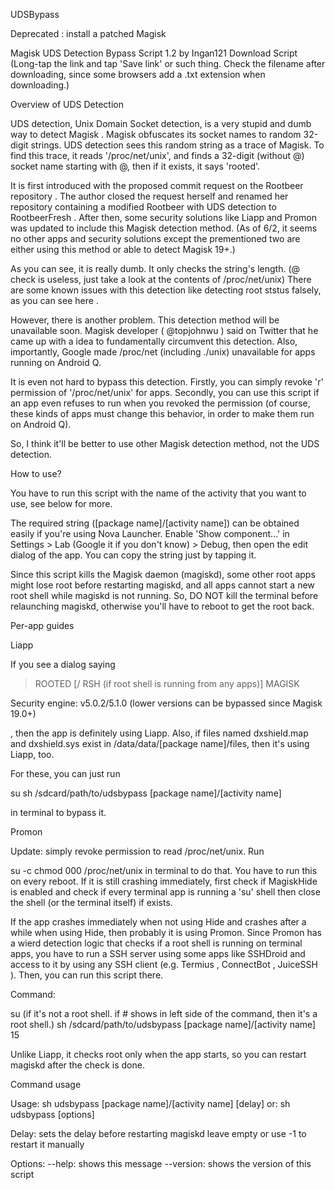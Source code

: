 
UDSBypass

Deprecated : install a patched Magisk

Magisk UDS Detection Bypass Script 1.2 by Ingan121
Download Script
(Long-tap the link and tap 'Save link' or such thing. Check the filename after downloading, since some browsers add a .txt extension when downloading.)

Overview of UDS Detection

UDS detection, Unix Domain Socket detection, is a very stupid and dumb way to detect Magisk . Magisk obfuscates its socket names to random 32-digit strings. UDS detection sees this random string as a trace of Magisk. To find this trace, it reads '/proc/net/unix', and finds a 32-digit (without @) socket name starting with @, then if it exists, it says 'rooted'.

It is first introduced with the proposed commit request on the Rootbeer repository . The author closed the request herself and renamed her repository containing a modified Rootbeer with UDS detection to RootbeerFresh . After then, some security solutions like Liapp and Promon was updated to include this Magisk detection method. (As of 6/2, it seems no other apps and security solutions except the prementioned two are either using this method or able to detect Magisk 19+.)

As you can see, it is really dumb. It only checks the string's length. (@ check is useless, just take a look at the contents of /proc/net/unix) There are some known issues with this detection like detecting root ststus falsely, as you can see here .

However, there is another problem. This detection method will be unavailable soon. Magisk developer ( @topjohnwu ) said on Twitter that he came up with a idea to fundamentally circumvent this detection. Also, importantly, Google made /proc/net (including ./unix) unavailable for apps running on Android Q.

It is even not hard to bypass this detection. Firstly, you can simply revoke 'r' permission of '/proc/net/unix' for apps. Secondly, you can use this script if an app even refuses to run when you revoked the permission (of course, these kinds of apps must change this behavior, in order to make them run on Android Q).

So, I think it'll be better to use other Magisk detection method, not the UDS detection.

How to use?

You have to run this script with the name of the activity that you want to use, see below for more.

The required string ([package name]/[activity name]) can be obtained easily if you're using Nova Launcher. Enable 'Show component...' in Settings > Lab (Google it if you don't know) > Debug, then open the edit dialog of the app. You can copy the string just by tapping it.

Since this script kills the Magisk daemon (magiskd), some other root apps might lose root before restarting magiskd, and all apps cannot start a new root shell while magiskd is not running. So, DO NOT kill the terminal before relaunching magiskd, otherwise you'll have to reboot to get the root back.

Per-app guides

Liapp

If you see a dialog saying

> ROOTED [/ RSH (if root shell is running from any apps)]
> MAGISK

Security engine: v5.0.2/5.1.0 (lower versions can be bypassed since Magisk 19.0+)


, then the app is definitely using Liapp.
Also, if files named dxshield.map and dxshield.sys exist in /data/data/[package name]/files, then it's using Liapp, too.

For these, you can just run

su
sh /sdcard/path/to/udsbypass [package name]/[activity name]


in terminal to bypass it.

Promon

Update: simply revoke permission to read /proc/net/unix. Run

su -c chmod 000 /proc/net/unix in terminal to do that. You have to run this on every reboot. If it is still crashing immediately, first check if MagiskHide is enabled and check if every terminal app is running a 'su' shell then close the shell (or the terminal itself) if exists.


If the app crashes immediately when not using Hide and crashes after a while when using Hide, then probably it is using Promon.
Since Promon has a wierd detection logic that checks if a root shell is running on terminal apps, you have to run a SSH server using some apps like SSHDroid and access to it by using any SSH client (e.g. Termius , ConnectBot , JuiceSSH ). Then, you can run this script there.

Command:

su (if it's not a root shell. if # shows in left side of the command, then it's a root shell.)
sh /sdcard/path/to/udsbypass [package name]/[activity name] 15


Unlike Liapp, it checks root only when the app starts, so you can restart magiskd after the check is done.

Command usage

Usage: sh udsbypass [package name]/[activity name] [delay]
or: sh udsbypass [options]

Delay: sets the delay before restarting magiskd
leave empty or use -1 to restart it manually

Options:
--help: shows this message
--version: shows the version of this script
